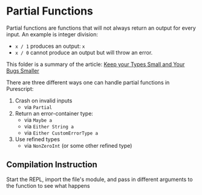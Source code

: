 # Partial Functions

Partial functions are functions that will not always return an output for every input. An example is integer division:
- `x / 1` produces an output: `x`
- `x / 0` cannot produce an output but will throw an error.

This folder is a summary of the article: [Keep your Types Small and Your Bugs Smaller](http://www.parsonsmatt.org/2018/10/02/small_types.html)

There are three different ways one can handle partial functions in Purescript:
1. Crash on invalid inputs
    - via `Partial`
2. Return an error-container type:
    - via `Maybe a`
    - via `Either String a`
    - via `Either CustomErrorType a`
3. Use refined types
    - via `NonZeroInt` (or some other refined type)

## Compilation Instruction

Start the REPL, import the file's module, and pass in different arguments to the function to see what happens
